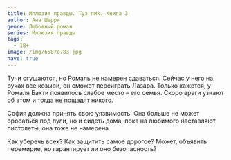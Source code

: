 ```yaml
---
title: Иллюзия правды. Туз пик. Книга 3
author: Ана Шерри
genre: Любовный роман
series: Иллюзия правды
tags:
  - 18+
image: /img/6587e783.jpg
have: true
---
```

Тучи сгущаются, но Ромаль не намерен сдаваться. Сейчас у него на руках все козыри, он сможет переиграть Лазара. Только кажется, у Ромаля Бахти появилось слабое место – его семья. Скоро враги узнают об этом и тогда не пощадят никого.

София должна принять свою уязвимость. Она больше не может бросаться под пули, но и сидеть дома, пока на любимого наставляют пистолеты, она тоже не намерена.

Как уберечь всех? Как защитить самое дорогое? Может, объявить перемирие, но гарантирует ли оно безопасность?